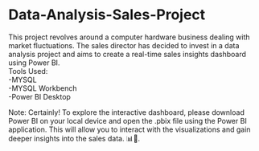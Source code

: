 # Data-Analysis-Sales-Project
This project revolves around a computer hardware business dealing with market fluctuations. The sales director has decided to invest in a data analysis project and aims to create a real-time sales insights dashboard using Power BI.
<br>
Tools Used: 
<br>
  -MYSQL
  <br>
  -MYSQL Workbench
  <br>
  -Power BI Desktop
  
Note: Certainly! To explore the interactive dashboard, please download Power BI on your local device and open the .pbix file using the Power BI application. This will allow you to interact with the visualizations and gain deeper insights into the sales data. 📊💼.
